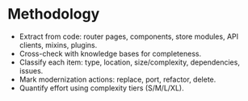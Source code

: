 # Methodology

- Extract from code: router pages, components, store modules, API clients, mixins, plugins.
- Cross-check with knowledge bases for completeness.
- Classify each item: type, location, size/complexity, dependencies, issues.
- Mark modernization actions: replace, port, refactor, delete.
- Quantify effort using complexity tiers (S/M/L/XL).